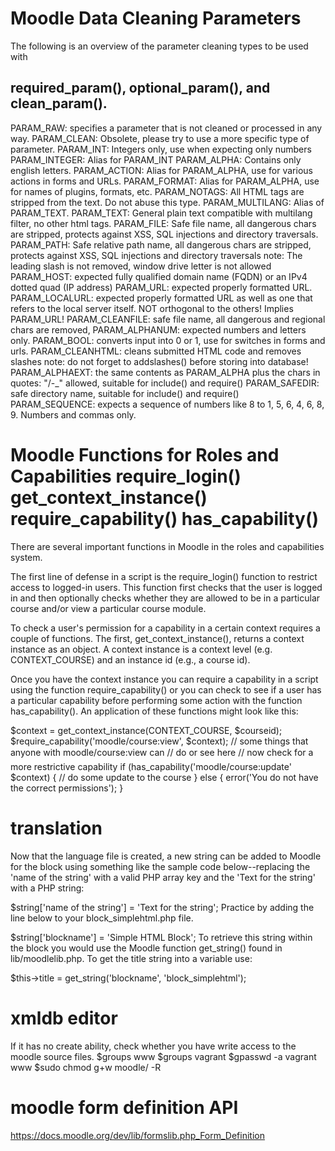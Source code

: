 # Moodle Data Cleaning Parameters
The following is an overview of the parameter cleaning types to be used with 
## required_param(), optional_param(), and clean_param().

PARAM_RAW: specifies a parameter that is not cleaned or processed in any way.
PARAM_CLEAN: Obsolete, please try to use a more specific type of parameter.
PARAM_INT: Integers only, use when expecting only numbers
PARAM_INTEGER: Alias for PARAM_INT
PARAM_ALPHA: Contains only english letters.
PARAM_ACTION: Alias for PARAM_ALPHA, use for various actions in forms and URLs.
PARAM_FORMAT: Alias for PARAM_ALPHA, use for names of plugins, formats, etc.
PARAM_NOTAGS: All HTML tags are stripped from the text. Do not abuse this type.
PARAM_MULTILANG: Alias of PARAM_TEXT.
PARAM_TEXT: General plain text compatible with multilang filter, no other html tags.
PARAM_FILE: Safe file name, all dangerous chars are stripped, protects against XSS, SQL injections and directory traversals.
PARAM_PATH: Safe relative path name, all dangerous chars are stripped, protects against XSS, SQL injections and directory traversals
note: The leading slash is not removed, window drive letter is not allowed
PARAM_HOST: expected fully qualified domain name (FQDN) or an IPv4 dotted quad (IP address)
PARAM_URL: expected properly formatted URL.
PARAM_LOCALURL: expected properly formatted URL as well as one that refers to the local server itself. NOT orthogonal to the others! Implies PARAM_URL!
PARAM_CLEANFILE: safe file name, all dangerous and regional chars are removed,
PARAM_ALPHANUM: expected numbers and letters only.
PARAM_BOOL: converts input into 0 or 1, use for switches in forms and urls.
PARAM_CLEANHTML: cleans submitted HTML code and removes slashes
note: do not forget to addslashes() before storing into database!
PARAM_ALPHAEXT: the same contents as PARAM_ALPHA plus the chars in quotes: "/-_" allowed, suitable for include() and require()
PARAM_SAFEDIR: safe directory name, suitable for include() and require()
PARAM_SEQUENCE: expects a sequence of numbers like 8 to 1, 5, 6, 4, 6, 8, 9. Numbers and commas only.


# Moodle Functions for Roles and Capabilities  require_login() get_context_instance() require_capability()  has_capability()
There are several important functions in Moodle in the roles and capabilities system.

The first line of defense in a script is the require_login() function to restrict access to logged-in users. This function first checks that the user is logged in and then optionally checks whether they are allowed to be in a particular course and/or view a particular course module.

To check a user's permission for a capability in a certain context requires a couple of functions. The first, get_context_instance(), returns a context instance as an object. A context instance is a context level (e.g. CONTEXT_COURSE) and an instance id (e.g., a course id).

Once you have the context instance you can require a capability in a script using the function require_capability() or you can check to see if a user has a particular capability before performing some action with the function has_capability(). An application of these functions might look like this:

$context = get_context_instance(CONTEXT_COURSE, $courseid);
$require_capability('moodle/course:view', $context);
// some things that anyone with moodle/course:view can 
// do or see here
// now check for a more restrictive capability
    if (has_capability('moodle/course:update' $context) {
    // do some update to the course
    } else {
        error('You do not have the correct permissions');
}


# translation
Now that the language file is created, a new string can be added to Moodle for the block using something like the sample code below--replacing the 'name of the string' with a valid PHP array key and the 'Text for the string' with a PHP string:

$string['name of the string'] = 'Text for the string';
Practice by adding the line below to your block_simplehtml.php file.

$string['blockname'] = 'Simple HTML Block';
To retrieve this string within the block you would use the Moodle function get_string() found in lib/moodlelib.php. To get the title string into a variable use:

$this->title = get_string('blockname', 'block_simplehtml');


# xmldb editor
If it has no create ability, check whether you have write access to the moodle source files.
$groups www
$groups vagrant
$gpasswd -a vagrant www
$sudo chmod g+w moodle/ -R


# moodle form definition API
https://docs.moodle.org/dev/lib/formslib.php_Form_Definition



